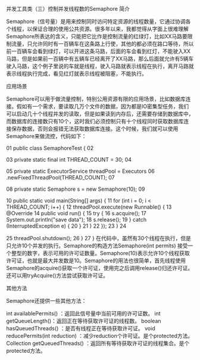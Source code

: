 并发工具类（三）控制并发线程数的Semaphore
简介

Semaphore（信号量）是用来控制同时访问特定资源的线程数量，它通过协调各个线程，以保证合理的使用公共资源。很多年以来，我都觉得从字面上很难理解Semaphore所表达的含义，只能把它比作是控制流量的红绿灯，比如XX马路要限制流量，只允许同时有一百辆车在这条路上行使，其他的都必须在路口等待，所以前一百辆车会看到绿灯，可以开进这条马路，后面的车会看到红灯，不能驶入XX马路，但是如果前一百辆中有五辆车已经离开了XX马路，那么后面就允许有5辆车驶入马路，这个例子里说的车就是线程，驶入马路就表示线程在执行，离开马路就表示线程执行完成，看见红灯就表示线程被阻塞，不能执行。

应用场景

Semaphore可以用于做流量控制，特别公用资源有限的应用场景，比如数据库连接。假如有一个需求，要读取几万个文件的数据，因为都是IO密集型任务，我们可以启动几十个线程并发的读取，但是如果读到内存后，还需要存储到数据库中，而数据库的连接数只有10个，这时我们必须控制只有十个线程同时获取数据库连接保存数据，否则会报错无法获取数据库连接。这个时候，我们就可以使用Semaphore来做流控，代码如下：

01
public class SemaphoreTest {
02

03
    private static final int THREAD_COUNT = 30;
04

05
    private static ExecutorService threadPool = Executors
06
            .newFixedThreadPool(THREAD_COUNT);
07

08
    private static Semaphore s = new Semaphore(10);
09

10
    public static void main(String[] args) {
11
        for (int i = 0; i < THREAD_COUNT; i++) {
12
            threadPool.execute(new Runnable() {
13
                @Override
14
                public void run() {
15
                    try {
16
                        s.acquire();
17
                        System.out.println("save data");
18
                        s.release();
19
                    } catch (InterruptedException e) {
20
                    }
21
                }
22
            });
23
        }
24

25
        threadPool.shutdown();
26
    }
27
}
在代码中，虽然有30个线程在执行，但是只允许10个并发的执行。Semaphore的构造方法Semaphore(int permits) 接受一个整型的数字，表示可用的许可证数量。Semaphore(10)表示允许10个线程获取许可证，也就是最大并发数是10。Semaphore的用法也很简单，首先线程使用Semaphore的acquire()获取一个许可证，使用完之后调用release()归还许可证。还可以用tryAcquire()方法尝试获取许可证。

其他方法

Semaphore还提供一些其他方法：

int availablePermits() ：返回此信号量中当前可用的许可证数。
int getQueueLength()：返回正在等待获取许可证的线程数。
boolean hasQueuedThreads() ：是否有线程正在等待获取许可证。
void reducePermits(int reduction) ：减少reduction个许可证。是个protected方法。
Collection getQueuedThreads() ：返回所有等待获取许可证的线程集合。是个protected方法。